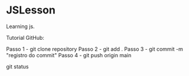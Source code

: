# JSLesson
Learning js.

Tutorial GitHub:

Passo 1 - git clone repository
Passo 2 - git add .
Passo 3 - git commit -m "registro do commit"
Passo 4 - git push origin main


git status